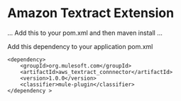 # Amazon Textract Extension

...
Add this to your pom.xml and then maven install
...


Add this dependency to your application pom.xml

```
<dependency>
    <groupId>org.mulesoft.com</groupId>
    <artifactId>aws_textract_connnector</artifactId>
    <version>1.0.0</version>
    <classifier>mule-plugin</classifier>
</dependency >
```
